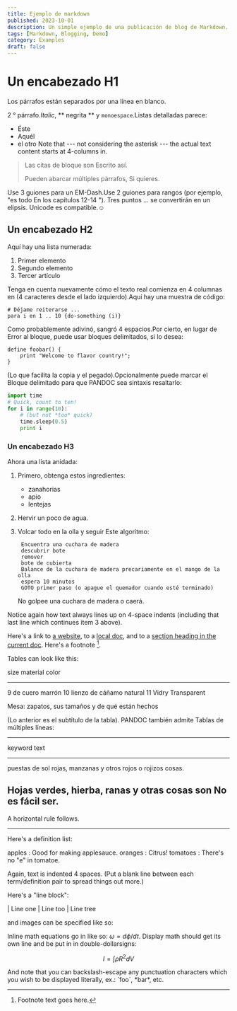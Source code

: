 ```yaml
---
title: Ejemplo de markdown
published: 2023-10-01
description: Un simple ejemplo de una publicación de blog de Markdown.
tags: [Markdown, Blogging, Demo]
category: Examples
draft: false
---
```


# Un encabezado H1

Los párrafos están separados por una línea en blanco.

2 ° párrafo._Italic_, ** negrita ** y `monoespace`.Listas detalladas
parece:

- Éste
- Aquél
- el otro
Note that --- not considering the asterisk --- the actual text
content starts at 4-columns in.

> Las citas de bloque son
> Escrito así.
>
> Pueden abarcar múltiples párrafos,
> Si quieres.

Use 3 guiones para un EM-Dash.Use 2 guiones para rangos (por ejemplo, "es todo
En los capítulos 12-14 "). Tres puntos ... se convertirán en un elipsis.
Unicode es compatible.☺

## Un encabezado H2
Aquí hay una lista numerada:

1. Primer elemento
2. Segundo elemento
3. Tercer artículo

Tenga en cuenta nuevamente cómo el texto real comienza en 4 columnas en (4 caracteres
desde el lado izquierdo).Aquí hay una muestra de código:

    # Déjame reiterarse ...
    para i en 1 .. 10 {do-something (i)}

Como probablemente adivinó, sangró 4 espacios.Por cierto, en lugar de
Error al bloque, puede usar bloques delimitados, si lo desea:

```
define foobar() {
    print "Welcome to flavor country!";
}
```

(Lo que facilita la copia y el pegado).Opcionalmente puede marcar el
Bloque delimitado para que PANDOC sea sintaxis resaltarlo:

```python
import time
# Quick, count to ten!
for i in range(10):
    # (but not *too* quick)
    time.sleep(0.5)
    print i
```

### Un encabezado H3

Ahora una lista anidada:

1. Primero, obtenga estos ingredientes:

    - zanahorias
    - apio
    - lentejas

2. Hervir un poco de agua.

3. Volcar todo en la olla y seguir
    Este algoritmo:

        Encuentra una cuchara de madera
        descubrir bote
        remover
        bote de cubierta
        Balance de la cuchara de madera precariamente en el mango de la olla
        espera 10 minutos
        GOTO primer paso (o apague el quemador cuando esté terminado)

    No golpee una cuchara de madera o caerá.

Notice again how text always lines up on 4-space indents (including
that last line which continues item 3 above).

Here's a link to [a website](http://foo.bar), to a [local
doc](local-doc.html), and to a [section heading in the current
doc](#an-h2-header). Here's a footnote [^1].

[^1]: Footnote text goes here.

Tables can look like this:

size material color

---

9 de cuero marrón
10 lienzo de cáñamo natural
11 Vidry Transparent

Mesa: zapatos, sus tamaños y de qué están hechos

(Lo anterior es el subtítulo de la tabla). PANDOC también admite
Tablas de múltiples líneas:

---

keyword text

---

puestas de sol rojas, manzanas y
otros rojos o rojizos
cosas.

Hojas verdes, hierba, ranas
y otras cosas son
No es fácil ser.
---

A horizontal rule follows.

---

Here's a definition list:

apples
: Good for making applesauce.
oranges
: Citrus!
tomatoes
: There's no "e" in tomatoe.

Again, text is indented 4 spaces. (Put a blank line between each
term/definition pair to spread things out more.)

Here's a "line block":

| Line one
| Line too
| Line tree

and images can be specified like so:

[//]: # (![example image]&#40;./demo-banner.png "An exemplary image"&#41;)

Inline math equations go in like so: $\omega = d\phi / dt$. Display
math should get its own line and be put in in double-dollarsigns:

$$I = \int \rho R^{2} dV$$

And note that you can backslash-escape any punctuation characters
which you wish to be displayed literally, ex.: \`foo\`, \*bar\*, etc.

